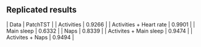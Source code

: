 ## Replicated results

| Data | PatchTST |
| Activities | 0.9266 |
| Activities + Heart rate | 0.9901 |
| Main sleep | 0.6332 | 
| Naps | 0.8339 |
| Activites + Main sleep | 0.9474 |
| Activites + Naps | 0.9494 | 